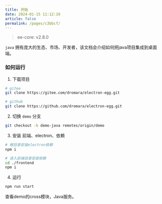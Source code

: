 ```yaml
---
title: 开始
date: 2024-01-15 11:12:19
article: false
permalink: /pages/c3bbcf/
---
```


> ee-core: v2.8.0

`java` 拥有庞大的生态、市场、开发者，该文档会介绍如何把java项目集成到桌面端。

### 如何运行
1. 下载项目
```bash
# gitee
git clone https://gitee.com/dromara/electron-egg.git

# github
git clone https://github.com/dromara/electron-egg.git
```

2. 切换 `demo` 分支
```bash
git checkout -b demo-java remotes/origin/demo
```

3. 安装 前端、electron、依赖
```bash
# 根目录安装electron依赖
npm i

# 进入前端目录安装依赖
cd ./frontend 
npm i
```

4. 运行
```bash
npm run start
```
查看demo的cross模块，Java服务。










